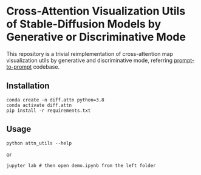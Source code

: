# Cross-Attention Visualization Utils of Stable-Diffusion Models by Generative or Discriminative Mode

This repository is a trivial reimplementation of cross-attention map visualization utils by generative and discriminative mode, referring [prompt-to-prompt](https://github.com/google/prompt-to-prompt) codebase.

## Installation

```  shell
conda create -n diff.attn python=3.8
conda activate diff.attn
pip install -r requirements.txt
```

## Usage

``` shell
python attn_utils --help
```

or

``` shell
jupyter lab # then open demo.ipynb from the left folder
```